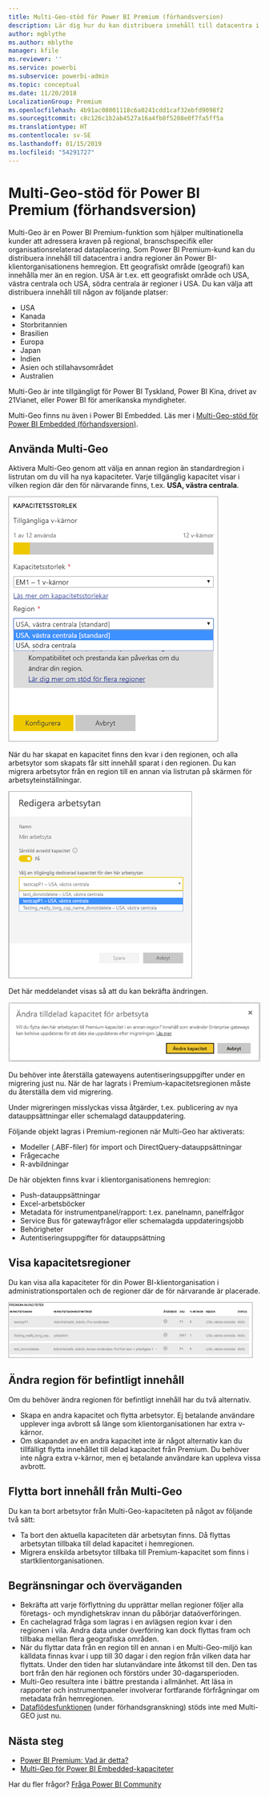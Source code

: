 ```yaml
---
title: Multi-Geo-stöd för Power BI Premium (förhandsversion)
description: Lär dig hur du kan distribuera innehåll till datacentra i andra regioner än Power BI-klientorganisationens hemregion.
author: mgblythe
ms.author: mblythe
manager: kfile
ms.reviewer: ''
ms.service: powerbi
ms.subservice: powerbi-admin
ms.topic: conceptual
ms.date: 11/20/2018
LocalizationGroup: Premium
ms.openlocfilehash: 4b91ac08001118c6a0241cdd1caf32ebfd9098f2
ms.sourcegitcommit: c8c126c1b2ab4527a16a4fb8f5208e0f7fa5ff5a
ms.translationtype: HT
ms.contentlocale: sv-SE
ms.lasthandoff: 01/15/2019
ms.locfileid: "54291727"
---
```

# <a name="multi-geo-support-for-power-bi-premium-preview"></a>Multi-Geo-stöd för Power BI Premium (förhandsversion)

Multi-Geo är en Power BI Premium-funktion som hjälper multinationella kunder att adressera kraven på regional, branschspecifik eller organisationsrelaterad dataplacering. Som Power BI Premium-kund kan du distribuera innehåll till datacentra i andra regioner än Power BI-klientorganisationens hemregion. Ett geografiskt område (geografi) kan innehålla mer än en region. USA är t.ex. ett geografiskt område och USA, västra centrala och USA, södra centrala är regioner i USA. Du kan välja att distribuera innehåll till någon av följande platser:

- USA
- Kanada
- Storbritannien
- Brasilien
- Europa
- Japan
- Indien
- Asien och stillahavsområdet
- Australien

Multi-Geo är inte tillgängligt för Power BI Tyskland, Power BI Kina, drivet av 21Vianet, eller Power BI för amerikanska myndigheter.

Multi-Geo finns nu även i Power BI Embedded. Läs mer i [Multi-Geo-stöd för Power BI Embedded (förhandsversion)](developer/embedded-multi-geo.md).

## <a name="using-multi-geo"></a>Använda Multi-Geo

Aktivera Multi-Geo genom att välja en annan region än standardregion i listrutan om du vill ha nya kapaciteter.  Varje tillgänglig kapacitet visar i vilken region där den för närvarande finns, t.ex. **USA, västra centrala**.

![Kapacitetsstorlek: välj en region. Power BI med Multi-Geo](media/service-admin-premium-multi-geo/power-bi-multi-geo-capacity-size.png)

När du har skapat en kapacitet finns den kvar i den regionen, och alla arbetsytor som skapats får sitt innehåll sparat i den regionen. Du kan migrera arbetsytor från en region till en annan via listrutan på skärmen för arbetsyteinställningar.

![Redigera arbetsyta: Välj en tillgänglig kapacitet. Power BI med Multi-Geo](media/service-admin-premium-multi-geo/power-bi-multi-geo-edit-workspace.png)

Det här meddelandet visas så att du kan bekräfta ändringen.

![Bekräftelse av ändring av tilldelad arbetsyta](media/service-admin-premium-multi-geo/power-bi-multi-geo-change-assigned-workspace-capacity.png)

Du behöver inte återställa gatewayens autentiseringsuppgifter under en migrering just nu.  När de har lagrats i Premium-kapacitetsregionen måste du återställa dem vid migrering.

Under migreringen misslyckas vissa åtgärder, t.ex. publicering av nya datauppsättningar eller schemalagd datauppdatering.  

Följande objekt lagras i Premium-regionen när Multi-Geo har aktiverats:

- Modeller (.ABF-filer) för import och DirectQuery-datauppsättningar
- Frågecache
- R-avbildningar

De här objekten finns kvar i klientorganisationens hemregion:

- Push-datauppsättningar
- Excel-arbetsböcker
- Metadata för instrumentpanel/rapport: t.ex. panelnamn, panelfrågor
- Service Bus för gatewayfrågor eller schemalagda uppdateringsjobb
- Behörigheter
- Autentiseringsuppgifter för datauppsättning

## <a name="view-capacity-regions"></a>Visa kapacitetsregioner

Du kan visa alla kapaciteter för din Power BI-klientorganisation i administrationsportalen och de regioner där de för närvarande är placerade.

![Visa premiumkapaciteter](media/service-admin-premium-multi-geo/power-bi-multi-geo-premium-capacities.png) 

## <a name="change-the-region-for-existing-content"></a>Ändra region för befintligt innehåll

Om du behöver ändra regionen för befintligt innehåll har du två alternativ.

- Skapa en andra kapacitet och flytta arbetsytor. Ej betalande användare upplever inga avbrott så länge som klientorganisationen har extra v-kärnor.
- Om skapandet av en andra kapacitet inte är något alternativ kan du tillfälligt flytta innehållet till delad kapacitet från Premium. Du behöver inte några extra v-kärnor, men ej betalande användare kan uppleva vissa avbrott.

## <a name="move-content-out-of-multi-geo"></a>Flytta bort innehåll från Multi-Geo  

Du kan ta bort arbetsytor från Multi-Geo-kapaciteten på något av följande två sätt:

- Ta bort den aktuella kapaciteten där arbetsytan finns.  Då flyttas arbetsytan tillbaka till delad kapacitet i hemregionen.
- Migrera enskilda arbetsytor tillbaka till Premium-kapacitet som finns i startklientorganisationen.

## <a name="limitations-and-considerations"></a>Begränsningar och överväganden

- Bekräfta att varje förflyttning du upprättar mellan regioner följer alla företags- och myndighetskrav innan du påbörjar dataöverföringen.
- En cachelagrad fråga som lagras i en avlägsen region kvar i den regionen i vila. Andra data under överföring kan dock flyttas fram och tillbaka mellan flera geografiska områden.
- När du flyttar data från en region till en annan i en Multi-Geo-miljö kan källdata finnas kvar i upp till 30 dagar i den region från vilken data har flyttats. Under den tiden har slutanvändare inte åtkomst till den. Den tas bort från den här regionen och förstörs under 30-dagarsperioden.
- Multi-Geo resultera inte i bättre prestanda i allmänhet. Att läsa in rapporter och instrumentpaneler involverar fortfarande förfrågningar om metadata från hemregionen.
- [Dataflödesfunktionen](service-dataflows-overview.md) (under förhandsgranskning) stöds inte med Multi-GEO just nu.

## <a name="next-steps"></a>Nästa steg

- [Power BI Premium: Vad är detta?](service-premium.md)
- [Multi-Geo för Power BI Embedded-kapaciteter](developer/embedded-multi-geo.md)

Har du fler frågor? [Fråga Power BI Community](http://community.powerbi.com/)
